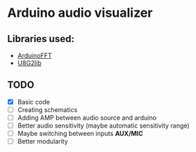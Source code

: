 
# Arduino audio visualizer

  ## Libraries used:
 - [ArduinoFFT](https://github.com/kosme/arduinoFFT)
 - [U8G2lib](https://github.com/olikraus/u8g2)
 
## TODO
- [x] Basic code
 - [ ] Creating schematics
 - [ ] Adding AMP between audio source and arduino
 - [ ] Better audio sensitivity (maybe automatic sensitivity range)
 - [ ] Maybe switching between inputs **AUX/MIC**
 - [ ] Better modularity
